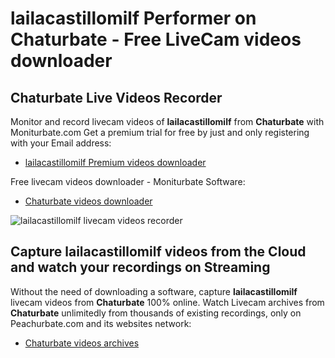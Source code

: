 # lailacastillomilf Performer on Chaturbate - Free LiveCam videos downloader

## Chaturbate Live Videos Recorder

Monitor and record livecam videos of **lailacastillomilf** from **Chaturbate** with Moniturbate.com
Get a premium trial for free by just and only registering with your Email address:
* [lailacastillomilf Premium videos downloader](https://moniturbate.com/request-demo-licence-key.html)

Free livecam videos downloader - Moniturbate Software:
* [Chaturbate videos downloader](https://moniturbate.com/moniturbate-download-software.html)

![lailacastillomilf livecam videos recorder](https://peachurnet.com/templates/moniturbate-software.png)


## Capture lailacastillomilf videos from the Cloud and watch your recordings on Streaming

Without the need of downloading a software, capture **lailacastillomilf** livecam videos from **Chaturbate** 100% online.
Watch Livecam archives from **Chaturbate** unlimitedly from thousands of existing recordings, only on Peachurbate.com and its websites network:
* [Chaturbate videos archives](https://peachurnet.com/)
